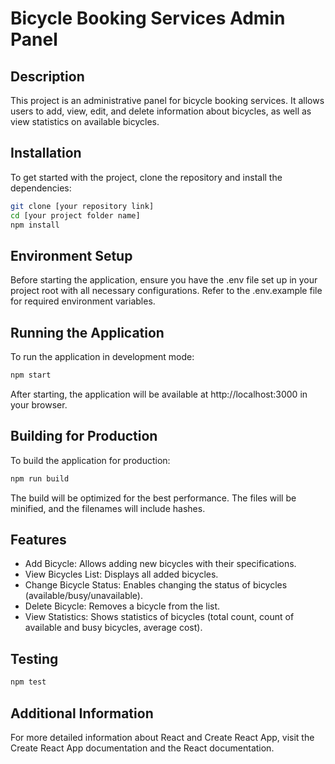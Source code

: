 # Bicycle Booking Services Admin Panel
## Description

This project is an administrative panel for bicycle booking services. 
It allows users to add, view, edit, and delete information about bicycles, as well as view statistics on available bicycles.

## Installation

To get started with the project, clone the repository and install the dependencies:

```bash
git clone [your repository link]
cd [your project folder name]
npm install
```
## Environment Setup

Before starting the application, ensure you have the .env file set up in your project root with all necessary configurations. 
Refer to the .env.example file for required environment variables.

## Running the Application

To run the application in development mode:
```bash
npm start
```
After starting, the application will be available at http://localhost:3000 in your browser.

## Building for Production

To build the application for production:
```bash
npm run build
```
The build will be optimized for the best performance. The files will be minified, and the filenames will include hashes.

## Features

- Add Bicycle: Allows adding new bicycles with their specifications.
- View Bicycles List: Displays all added bicycles.
- Change Bicycle Status: Enables changing the status of bicycles (available/busy/unavailable).
- Delete Bicycle: Removes a bicycle from the list.
- View Statistics: Shows statistics of bicycles (total count, count of available and busy bicycles, average cost).

## Testing

```bash
npm test
```

## Additional Information

For more detailed information about React and Create React App, visit the Create React App documentation and the React documentation.
